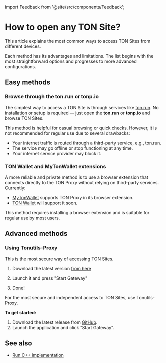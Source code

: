 import Feedback from '@site/src/components/Feedback';

# How to open any TON Site?

This article explains the most common ways to access TON Sites from different devices.

Each method has its advantages and limitations. The list begins with the most straightforward options and progresses to more advanced configurations.

## Easy methods

### Browse through the ton.run or tonp.io

The simplest way to access a TON Site is through services like [ton.run](https://ton.run). No installation or setup is required — just open the **ton.run** or **tonp.io** and browse TON Sites.

This method is helpful for casual browsing or quick checks. However, it is not recommended for regular use due to several drawbacks:

- Your internet traffic is routed through a third-party service, e.g., ton.run. 
- The service may go offline or stop functioning at any time.
- Your internet service provider may block it.


### TON Wallet and MyTonWallet extensions


A more reliable and private method is to use a browser extension that connects directly to the TON Proxy without relying on third-party services.
Currently:
- [MyTonWallet](https://mytonwallet.io/) supports TON Proxy in its browser extension. 
- [TON Wallet](https://chrome.google.com/webstore/detail/ton-wallet/nphplpgoakhhjchkkhmiggakijnkhfnd) will support it soon.

This method requires installing a browser extension and is suitable for regular use by most users.

## Advanced methods

### Using Tonutils-Proxy

This is the most secure way of accessing TON Sites.

1. Download the latest version [from here](https://github.com/xssnick/Tonutils-Proxy#download-precompiled-version)

2. Launch it and press "Start Gateway"
3. Done!


For the most secure and independent access to TON Sites, use Tonutils-Proxy.

**To get started:**
1. Download the latest release from [GitHub](https://github.com/xssnick/Tonutils-Proxy#download-precompiled-version). 
2. Launch the application and click “Start Gateway”.


## See also
* [Run C++ implementation](/v3/guidelines/web3/ton-proxy-sites/running-your-own-ton-proxy)

<Feedback />

